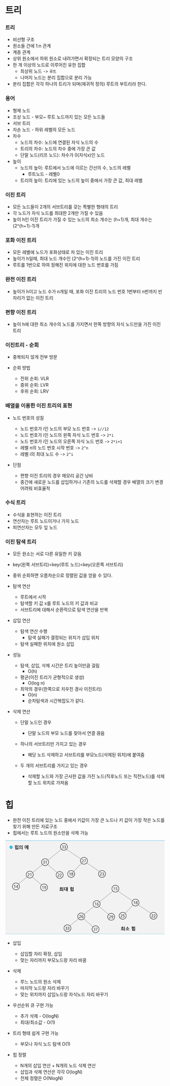 # 트리

### 트리

- 비선형 구조
- 원소들 간에 1:n 관계
- 계층 관계
- 상위 원소에서 하위 원소로 내려가면서 확장되는 트리 모양의 구조
- 한 개 이상의 노드로 이루어진 유한 집합
  - 최상위 노드 -> `루트`
  - 나머지 노드는 분리 집합으로 분리 가능
- 분리 집합은 각각 하나의 트리가 되며(재귀적 정의) 루트의 부트리라 한다.



### 용어

- 형제 노드
- 조상 노드 - 부모~ 루트 노드까지 있는 모든 노드들
- 서브 트리
- 자손 노드 - 하위 레벨의 모든 노드
- 차수
  - 노드의 차수: 노드에 연결된 자식 노드의 수
  - 트리의 차수: 노드의 차수 중에 가장 큰 값
  - 단말 노드(리프 노드): 차수가 0(자식x)인 노드
- 높이
  - 노드의 높이: 루트에서 노드에  이르는 간선의 수, 노드의 레벨
    - 루트노드 - 레벨0
  - 트리의 높이: 트리에 있는 노드의 높이 중에서 가장 큰 값, 최대 레벨



### 이진 트리

- 모든 노드들이 2개의 서브트리를 갖는 특별한 형태의 트리
- 각 노드가 자식 노드를 최대한 2개만 가질 수 있음
- 높이 h인 이진 트리가 가질 수 있는 노드의 최소 개수는 (h+1)개, 최대 개수는(2^(h+1)-1)개



### 포화 이진 트리

- 모든 레벨에 노드가 포화상태로 차 있는 이진 트리
- 높이가 h일때, 최대 노드 개수인 (2^(h+1)-1)의 노드를 가진 이진 트리
- 루트를 1번으로 하여 정해진 위치에 대한 노드 번호를 가짐



### 완전 이진 트리

- 높이가 h이고 노드 수가 n개일 때, 포화 이진 트리의 노드 번호 1번부터 n번까지 빈자리가 없는 이진 트리



### 편향 이진 트리

- 높이 h에 대한 최소 개수의 노드를 가지면서 한쪽 방향의 자식 노드만을 가진 이진 트리



### 이진트리 - 순회

- 중복되지 않게 전부 방문

- 순회 방법
  - 전위 순회: VLR
  - 중위 순회: LVR
  - 후위 순회: LRV



### 배열을 이용한 이진 트리의 표현

- 노드 번호의 성질
  - 노드 번호가 i인 노드의 부모 노드 번호 -> `i//12`
  - 노드 번호가 i인 노드의 왼쪽 자식 노드 번호 -> `2*i`
  - 노드 번호가 i인 노드의 오른쪽 자식 노드 번호 -> `2*i+1`
  - 레벨 n의 노드 번호 시작 번호 -> `2^n`
  - 레벨 i의 최대 노드 수 -> `2^i`

- 단점
  - 편향 이진 트리의 경우 메모리 공간 낭비
  - 중간에 새로운 노드를 삽입하거나 기존의 노드를 삭제할 경우 배열의 크기 변경 어려워 비효율적


### 수식 트리

- 수식을 표현하는 이진 트리
- 연산자는 루트 노드이거나 가지 노드
- 피연산자는 모두 잎 노드



### 이진 탐색 트리

-  모든 원소는 서로 다른 유일한 키 갖음
- key(왼쪽 서브트리)<key(루트 노드)<key(오른쪽 서브트리)
- 중위 순회하면 오름차순으로 정렬된 값을 얻을 수 있다.

- 탐색 연산
  - 루트에서 시작
  - 탐색할 키 값 x를 루트 노드의 키 값과 비교
  - 서브트리에 대해서 순환적으로 탐색 연산을 반복
- 삽입 연산
  - 탐색 연산 수행
    - 탐색 실패가 결정되는 위치가 삽입 위치
  - 탐색 실패한 위치에 원소 삽입
- 성능
  - 탐색, 삽입, 삭제 시간은 트리 높이만큼 걸림
    - O(h)
  - 평균(이진 트리가 균형적으로 생성)
    - O(log n)
  - 최악의 경우(한쪽으로 치우친 경사 이진트리)
    - O(n)
    - 순차탐색과 시간복잡도가 같다.

- 삭제 연산

  - 단말 노드인 경우
    - 단말 노드의 부모 노드를 찾아서 연결 끊음

  - 하나의 서브트리만 가지고 있는 경우
    - 해당 노드 삭제하고 서브트리를 부모노드(삭제된 위치)에 붙여줌
  - 두 개의 서브트리를 가지고 있는 경우
    - 삭제할 노드와 가장 근사한 값을 가진 노드(직후노드 또는 직전노드)를 삭제할 노드 위치로 가져옴



# 힙

- 완전 이진 트리에 있는 노드 중에서 키값이 가장 큰 노드나 키 값이 가장 작은 노드를 찾기 위해 만든 자료구조
- 힙에서는 루트 노드의 원소만을 삭제 가능

![image-20220403235331877](tree_heap.assets/image-20220403235331877.png)

- 삽입
  - 삽입할 자리 확장, 삽입
  - 맞는 자리까지 부모노드랑 자리 바꿈
- 삭제
  - 루느 노드의 원소 삭제
  - 마지막 노드랑 자리 바꾸기
  - 맞는 위치까지 삽입노드랑 자식노드 자리 바꾸기
- 우선순위 큐 구현 가능
  - 추가 삭제 - O(logN)
  - 최대/최소값 - O(1)

- 트리 형태 쉽게  구현 가능
  - 부모나 자식 노드 탐색 O(1)

- 힙 정렬
  - N개의 삽입 연산 + N개의 노드 삭제 연산
  - 삽입과 삭제 연산은 각각 O(logN)
  - 전체 정렬은 O(NlogN)